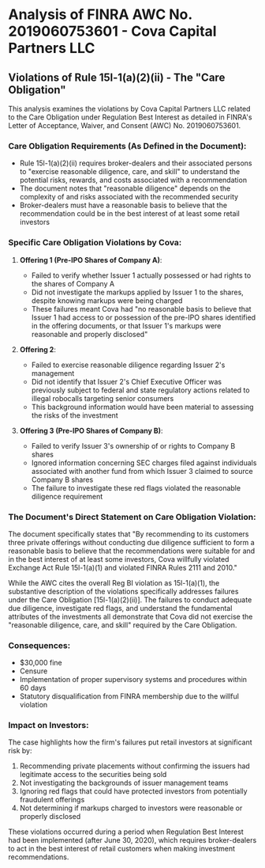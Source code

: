 # Analysis of FINRA AWC No. 2019060753601 - Cova Capital Partners LLC

## Violations of Rule 15l-1(a)(2)(ii) - The "Care Obligation"

This analysis examines the violations by Cova Capital Partners LLC related to the Care Obligation under Regulation Best Interest as detailed in FINRA's Letter of Acceptance, Waiver, and Consent (AWC) No. 2019060753601.

### Care Obligation Requirements (As Defined in the Document):
- Rule 15l-1(a)(2)(ii) requires broker-dealers and their associated persons to "exercise reasonable diligence, care, and skill" to understand the potential risks, rewards, and costs associated with a recommendation
- The document notes that "reasonable diligence" depends on the complexity of and risks associated with the recommended security
- Broker-dealers must have a reasonable basis to believe that the recommendation could be in the best interest of at least some retail investors

### Specific Care Obligation Violations by Cova:

1. **Offering 1 (Pre-IPO Shares of Company A)**:
   - Failed to verify whether Issuer 1 actually possessed or had rights to the shares of Company A
   - Did not investigate the markups applied by Issuer 1 to the shares, despite knowing markups were being charged
   - These failures meant Cova had "no reasonable basis to believe that Issuer 1 had access to or possession of the pre-IPO shares identified in the offering documents, or that Issuer 1's markups were reasonable and properly disclosed"

2. **Offering 2**:
   - Failed to exercise reasonable diligence regarding Issuer 2's management
   - Did not identify that Issuer 2's Chief Executive Officer was previously subject to federal and state regulatory actions related to illegal robocalls targeting senior consumers
   - This background information would have been material to assessing the risks of the investment

3. **Offering 3 (Pre-IPO Shares of Company B)**:
   - Failed to verify Issuer 3's ownership of or rights to Company B shares
   - Ignored information concerning SEC charges filed against individuals associated with another fund from which Issuer 3 claimed to source Company B shares
   - The failure to investigate these red flags violated the reasonable diligence requirement

### The Document's Direct Statement on Care Obligation Violation:
The document specifically states that "By recommending to its customers three private offerings without conducting due diligence sufficient to form a reasonable basis to believe that the recommendations were suitable for and in the best interest of at least some investors, Cova willfully violated Exchange Act Rule 15l-1(a)(1) and violated FINRA Rules 2111 and 2010."

While the AWC cites the overall Reg BI violation as 15l-1(a)(1), the substantive description of the violations specifically addresses failures under the Care Obligation [15l-1(a)(2)(ii)]. The failures to conduct adequate due diligence, investigate red flags, and understand the fundamental attributes of the investments all demonstrate that Cova did not exercise the "reasonable diligence, care, and skill" required by the Care Obligation.

### Consequences:
- $30,000 fine
- Censure
- Implementation of proper supervisory systems and procedures within 60 days
- Statutory disqualification from FINRA membership due to the willful violation

### Impact on Investors:
The case highlights how the firm's failures put retail investors at significant risk by:
1. Recommending private placements without confirming the issuers had legitimate access to the securities being sold
2. Not investigating the backgrounds of issuer management teams
3. Ignoring red flags that could have protected investors from potentially fraudulent offerings
4. Not determining if markups charged to investors were reasonable or properly disclosed

These violations occurred during a period when Regulation Best Interest had been implemented (after June 30, 2020), which requires broker-dealers to act in the best interest of retail customers when making investment recommendations.